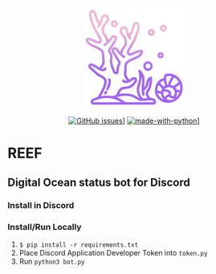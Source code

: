 <p align="center"><img width=40% src="https://raw.githubusercontent.com/leblanck/reef/main/resources/reef.png"></p>

<div align="center">

<a href="">![GitHub issues](https://img.shields.io/github/issues-raw/leblanck/reef.svg)]</a>
<a href="">![made-with-python](https://img.shields.io/badge/Made%20With-Python-yellow.svg)]</a>

</div>

# REEF

## Digital Ocean status bot for Discord

### Install in Discord


### Install/Run Locally

1. `$ pip install -r requirements.txt`
2. Place Discord Application Developer Token into `token.py` 
3. Run `python3 bot.py`

